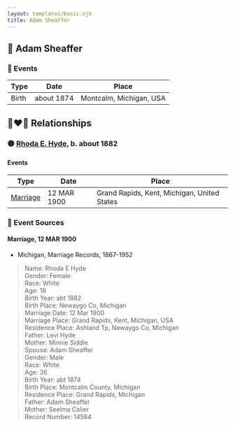 ```yaml
---
layout: templates/basic.njk
title: Adam Sheaffer
---
```

## 🔵 Adam Sheaffer

### 📆 Events

Type | Date | Place
------ | ------ | ------
Birth | about 1874 | Montcalm, Michigan, USA

## 👩‍❤️‍👨 Relationships

### 🟣 [Rhoda E. Hyde](/people/9/98029194), b. about 1882

#### Events

Type | Date | Place
------ | ------ | ------
[Marriage](#event-51a22a17-b030-4fc4-94ad-7899ca3e87e5) | 12 MAR 1900 | Grand Rapids, Kent, Michigan, United States
### 📰 Event Sources

#### <a id="event-51a22a17-b030-4fc4-94ad-7899ca3e87e5"></a> Marriage, 12 MAR 1900
* Michigan, Marriage Records, 1867-1952
>   
  > Name: Rhoda E Hyde  
  > Gender: Female  
  > Race: White  
  > Age: 18  
  > Birth Year: abt 1882  
  > Birth Place: Newaygo Co, Michigan  
  > Marriage Date: 12 Mar 1900  
  > Marriage Place: Grand Rapids, Kent, Michigan, USA  
  > Residence Place: Ashland Tp, Newaygo Co, Michigan  
  > Father: Levi Hyde  
  > Mother: Minnie Siddle  
  > Spouse: Adam Sheaffer  
  > Gender: Male  
  > Race: White  
  > Age: 26  
  > Birth Year: abt 1874  
  > Birth Place: Montcalm County, Michigan  
  > Residence Place: Grand Rapids, Michigan  
  > Father: Adam Sheaffer  
  > Mother: Seelma Calier  
  > Record Number: 14584